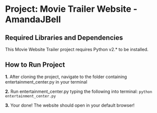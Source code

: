Project: Movie Trailer Website  - AmandaJBell
================================

Required Libraries and Dependencies
-----------------------------------
This Movie Website Trailer project requires Python v2.* to be installed.

How to Run Project
------------------
**1.** After cloning the project, navigate to the folder containing entertainment_center.py in your terminal

**2.** Run entertainment_center.py typing the following into terminal:
    ```python entertainment_center.py```

**3.** Your done! The website should open in your default browser!

